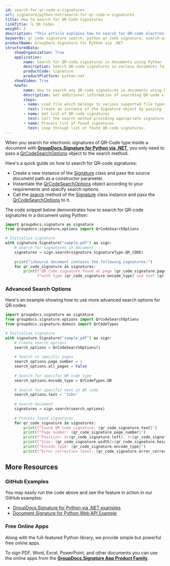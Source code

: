 ```yaml
---
id: search-for-qr-code-e-signatures
url: signature/python-net/search-for-qr-code-e-signatures
title: How to Search for QR Code Signatures
linkTitle: 🔍 QR Codes
weight: 3
description: "This article explains how to search for QR-code electronic signatures using GroupDocs.Signature for Python via .NET API."
keywords: qr code signature search, python qr code signature, search qr code signatures
productName: GroupDocs.Signature for Python via .NET
structuredData:
    showOrganization: True
    application:    
        name: Search for QR-code signatures in documents using Python    
        description: Search QR-code signatures in various documents fast and easily with Python language and GroupDocs.Signature for Python via .NET APIs
        productCode: signature
        productPlatform: python-net 
    showVideo: True
    howTo:
        name: How to search any QR-code signatures in documents using Python 
        description: Get additional information of searching QR-code signatures in documents with Python
        steps:
        - name: Load file which belongs to various supported file types
          text: Create an instance of the Signature object by passing file path or stream as a constructor parameter.
        - name: Get list of QR-code signatures 
          text: Call the search method providing appropriate signature type.
        - name: Process list of found signatures
          text: Loop through list of found QR-code signatures.
---
```

When you search for electronic signatures of QR-Code type inside a document with [**GroupDocs.Signature for Python via .NET**](https://products.groupdocs.com/signature/python-net), you only need to pass a [QrCodeSearchOptions](https://reference.groupdocs.com/signature/python-net/groupdocs.signature.options/qrcodesearchoptions) object to the search method.

Here's a quick guide on how to search for QR-code signatures:

* Create a new instance of the [Signature](https://reference.groupdocs.com/signature/python-net/groupdocs.signature/signature) class and pass the source document path as a constructor parameter.
* Instantiate the [QrCodeSearchOptions](https://reference.groupdocs.com/signature/python-net/groupdocs.signature.options/qrcodesearchoptions) object according to your requirements and specify search options.
* Call the [search](https://reference.groupdocs.com/signature/python-net/groupdocs.signature/signature/search) method of the [Signature](https://reference.groupdocs.com/signature/python-net/groupdocs.signature/signature) class instance and pass the [QrCodeSearchOptions](https://reference.groupdocs.com/signature/python-net/groupdocs.signature.options/qrcodesearchoptions) to it.

The code snippet below demonstrates how to search for QR-code signatures in a document using Python:

```python
import groupdocs.signature as signature
from groupdocs.signature.options import QrCodeSearchOptions

# Initialize signature
with signature.Signature("sample.pdf") as sign:
    # Search for signatures in document
    signatures = sign.search(signature.SignatureType.QR_CODE)
    
    print("\nSource document contains the following signatures:")
    for qr_code_signature in signatures:
        print(f"QR Code signature found at page {qr_code_signature.page_number} "
              f"with type {qr_code_signature.encode_type} and text {qr_code_signature.text}")
```

### Advanced Search Options

Here's an example showing how to use more advanced search options for QR codes:

```python
import groupdocs.signature as signature
from groupdocs.signature.options import QrCodeSearchOptions
from groupdocs.signature.domain import QrCodeTypes

# Initialize signature
with signature.Signature("sample.pdf") as sign:
    # Create search options
    search_options = QrCodeSearchOptions()
    
    # Search on specific pages
    search_options.page_number = 1
    search_options.all_pages = False
    
    # Search for specific QR code type
    search_options.encode_type = QrCodeTypes.QR
    
    # Search for specific text in QR code
    search_options.text = "John"
    
    # Search document
    signatures = sign.search(search_options)
    
    # Process found signatures
    for qr_code_signature in signatures:
        print(f"Found QR Code signature: {qr_code_signature.text}")
        print(f"Page number: {qr_code_signature.page_number}")
        print(f"Position: X={qr_code_signature.left}, Y={qr_code_signature.top}")
        print(f"Size: {qr_code_signature.width}x{qr_code_signature.height}")
        print(f"Encode type: {qr_code_signature.encode_type}")
        print(f"Error correction level: {qr_code_signature.error_correction_level}")
```


## More Resources

### GitHub Examples

You may easily run the code above and see the feature in action in our GitHub examples:

* [GroupDocs.Signature for Python via .NET examples](https://github.com/groupdocs-signature/GroupDocs.Signature-for-Python-via-.NET)
* [Document Signature for Python Web API Example](https://github.com/groupdocs-signature/GroupDocs.Signature-for-Python-via-.NET-Web-API)

### Free Online Apps

Along with the full-featured Python library, we provide simple but powerful free online apps.

To sign PDF, Word, Excel, PowerPoint, and other documents you can use the online apps from the **[GroupDocs.Signature App Product Family](https://products.groupdocs.app/signature/family)**.
